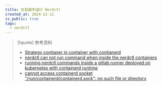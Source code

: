 ```yaml
---
title: 在容器中运行 Nerdctl
created_at: 2024-12-11
is_public: true
tags:
  - nerdctl
---
```


> [!quote] 参考资料
>
> - [Strategy contianer in container with contianerd](https://github.com/containerd/nerdctl/discussions/1090)
> - [nerdctl can not run command when inside the nerdctl containers](https://github.com/containerd/nerdctl/issues/272#issuecomment-869650213)
> - [running nerdctl commands inside a gitlab runner deployed on kubernetes with containerd runtime](https://github.com/containerd/nerdctl/discussions/1243)
> - [cannot access containerd socket "/run/containerd/containerd.sock": no such file or directory](https://github.com/containerd/nerdctl/discussions/2008)
